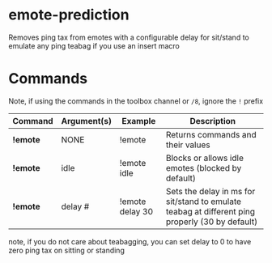 # emote-prediction

Removes ping tax from emotes with a configurable delay for sit/stand to emulate any ping teabag if you use an insert macro

# Commands
Note, if using the commands in the toolbox channel or `/8`, ignore the `!` prefix

Command | Argument(s) | Example | Description
---|---|---|---
**!emote** | NONE | !emote| Returns commands and their values
**!emote** | idle | !emote idle| Blocks or allows idle emotes (blocked by default)
**!emote** | delay # | !emote delay 30| Sets the delay in ms for sit/stand to emulate teabag at different ping properly (30 by default)

note, if you do not care about teabagging, you can set delay to 0 to have zero ping tax on sitting or standing